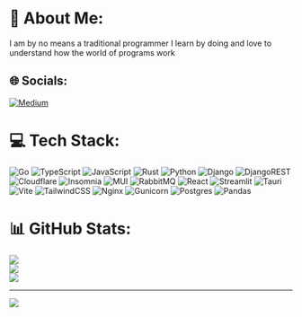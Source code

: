 # 👻 About Me:
I am by no means a traditional programmer I learn by doing and love to understand how the world of programs work


## 🌐 Socials:
[![Medium](https://img.shields.io/badge/Medium-12100E?logo=medium&logoColor=white)](https://medium.com/@weespies) 

# 💻 Tech Stack:
![Go](https://img.shields.io/badge/go-%2300ADD8.svg?style=for-the-badge&logo=go&logoColor=white) ![TypeScript](https://img.shields.io/badge/typescript-%23007ACC.svg?style=for-the-badge&logo=typescript&logoColor=white) ![JavaScript](https://img.shields.io/badge/javascript-%23323330.svg?style=for-the-badge&logo=javascript&logoColor=%23F7DF1E) ![Rust](https://img.shields.io/badge/rust-%23000000.svg?style=for-the-badge&logo=rust&logoColor=white) ![Python](https://img.shields.io/badge/python-3670A0?style=for-the-badge&logo=python&logoColor=ffdd54) ![Django](https://img.shields.io/badge/django-%23092E20.svg?style=for-the-badge&logo=django&logoColor=white) ![DjangoREST](https://img.shields.io/badge/DJANGO-REST-ff1709?style=for-the-badge&logo=django&logoColor=white&color=ff1709&labelColor=gray) ![Cloudflare](https://img.shields.io/badge/Cloudflare-F38020?style=for-the-badge&logo=Cloudflare&logoColor=white) ![Insomnia](https://img.shields.io/badge/Insomnia-black?style=for-the-badge&logo=insomnia&logoColor=5849BE) ![MUI](https://img.shields.io/badge/MUI-%230081CB.svg?style=for-the-badge&logo=mui&logoColor=white) ![RabbitMQ](https://img.shields.io/badge/rabbitmq-FF6600?style=for-the-badge&logo=rabbitmq&logoColor=white) ![React](https://img.shields.io/badge/react-%2320232a.svg?style=for-the-badge&logo=react&logoColor=%2361DAFB) ![Streamlit](https://img.shields.io/badge/Streamlit-%23FE4B4B.svg?style=for-the-badge&logo=streamlit&logoColor=white) ![Tauri](https://img.shields.io/badge/tauri-%2324C8DB.svg?style=for-the-badge&logo=tauri&logoColor=%23FFFFFF) ![Vite](https://img.shields.io/badge/vite-%23646CFF.svg?style=for-the-badge&logo=vite&logoColor=white) ![TailwindCSS](https://img.shields.io/badge/tailwindcss-%2338B2AC.svg?style=for-the-badge&logo=tailwind-css&logoColor=white) ![Nginx](https://img.shields.io/badge/nginx-%23009639.svg?style=for-the-badge&logo=nginx&logoColor=white) ![Gunicorn](https://img.shields.io/badge/gunicorn-%298729.svg?style=for-the-badge&logo=gunicorn&logoColor=white) ![Postgres](https://img.shields.io/badge/postgres-%23316192.svg?style=for-the-badge&logo=postgresql&logoColor=white) ![Pandas](https://img.shields.io/badge/pandas-%23150458.svg?style=for-the-badge&logo=pandas&logoColor=white)
# 📊 GitHub Stats:
![](https://github-readme-stats.vercel.app/api?username=weespies87&theme=radical&hide_border=true&include_all_commits=false&count_private=false)<br/>
![](https://github-readme-streak-stats.herokuapp.com/?user=weespies87&theme=radical&hide_border=true)<br/>
![](https://github-readme-stats.vercel.app/api/top-langs/?username=weespies87&theme=radical&hide_border=true&include_all_commits=false&count_private=false&layout=compact)

---
[![](https://visitcount.itsvg.in/api?id=weespies87&icon=0&color=0)](https://visitcount.itsvg.in)

<!-- Proudly created with GPRM ( https://gprm.itsvg.in ) -->
